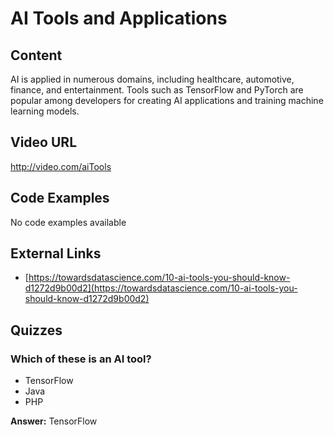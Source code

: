 # AI Tools and Applications

## Content

AI is applied in numerous domains, including healthcare, automotive, finance, and entertainment. Tools such as TensorFlow and PyTorch are popular among developers for creating AI applications and training machine learning models.

## Video URL

http://video.com/aiTools

## Code Examples

No code examples available

## External Links

- [https://towardsdatascience.com/10-ai-tools-you-should-know-d1272d9b00d2](https://towardsdatascience.com/10-ai-tools-you-should-know-d1272d9b00d2)

## Quizzes

### Which of these is an AI tool?

- TensorFlow
- Java
- PHP

**Answer:** TensorFlow